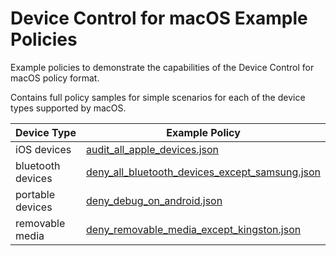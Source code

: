 # Device Control for macOS Example Policies

Example policies to demonstrate the capabilities of the Device Control for macOS policy format.

Contains full policy samples for simple scenarios for each of the device types supported by macOS.

|Device Type|Example Policy|
|-----------|--------------|
|iOS devices|[audit_all_apple_devices.json](./audit_all_apple_devices.json)|
|bluetooth devices|[deny_all_bluetooth_devices_except_samsung.json](./deny_all_bluetooth_devices_except_samsung.json)|
|portable devices|[deny_debug_on_android.json](./deny_debug_on_android.json)|
|removable media|[deny_removable_media_except_kingston.json](./deny_removable_media_except_kingston.json)|